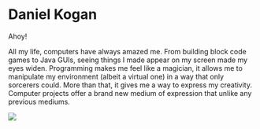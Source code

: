 # Daniel Kogan

Ahoy!

All my life, computers have always amazed me. From building block code games to Java GUIs, seeing things I made appear on my screen made my eyes widen. Programming makes me feel like a magician, it allows me to manipulate my environment (albeit a virtual one) in a way that only sorcerers could. More than that, it gives me a way to express my creativity. Computer projects offer a brand new medium of expression that unlike any previous mediums. 

<div align="left" class="float">
<img src="https://github-readme-stats.vercel.app/api/top-langs/?username=daminals&langs_count=7&hide=html&layout=compact&exclude)">
</div>
